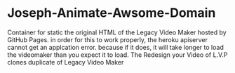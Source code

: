 # Joseph-Animate-Awsome-Domain
Container for static the original HTML of the Legacy Video Maker hosted by GitHub Pages. in order for this to work properly, the heroku apiserver cannot get an applcation error. because if it does, it will take longer to load the videomaker than you expect it to load. The Redesign your Video of L.V.P clones duplicate of Legacy Video Maker
